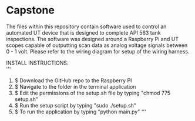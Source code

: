 # Capstone
The files within this repository contain software used to control an automated UT device that is designed to complete API 563 tank inspections. The software was designed around a Raspberry Pi and UT scopes capable of outputting scan data as analog voltage signals between 0 - 1 volt. Please refer to the wiring diagram for setup of the wiring harness.
  
  INSTALL INSTRUCTIONS:   
  '''
1. $ Download the GitHub repo to the Raspberry PI
2. $ Navigate to the folder in the terminal application
3. $ Edit the permissions of the setup.sh file by typing "chmod 775 setup.sh"
4. $ Run the setup script by typing "sudo ./setup.sh"
5. $ To run the application by typing "python main.py"
'''
